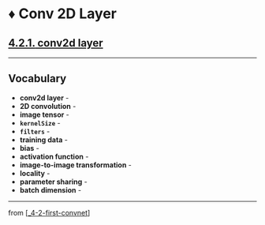# ♦️ Conv 2D Layer

## [**4.2.1.** conv2d layer](https://livebook.manning.com/book/deep-learning-with-javascript/chapter-4/29)

---

## **Vocabulary**

- **conv2d layer** -
- **2D convolution** -
- **image tensor** -
- **`kernelSize`** -
- **`filters`** -
- **training data** -
- **bias** -
- **activation function** -
- **image-to-image transformation** -
- **locality** -
- **parameter sharing** -
- **batch dimension** -

---
from [[_4-2-first-convnet]]

[//begin]: # "Autogenerated link references for markdown compatibility"
[_4-2-first-convnet]: _4-2-first-convnet.md "♦️ First ConvNet"
[//end]: # "Autogenerated link references"